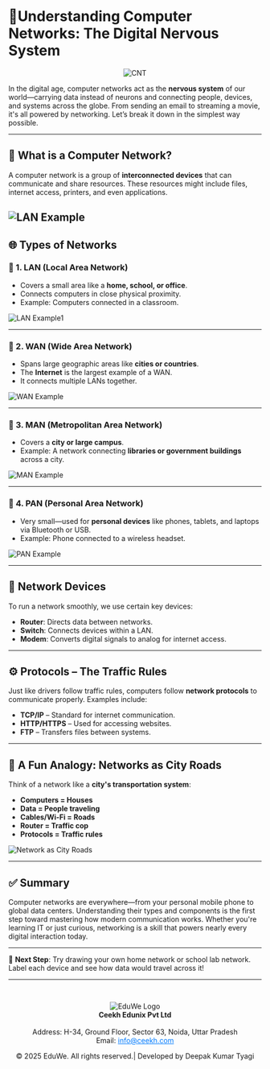 # 🧠**Understanding Computer Networks: The Digital Nervous System**

<div style="text-align: center; padding-top: 00px;">
  <img src="/media/blog87.png" alt="CNT" style="max-width: 150px; height: auto;"/>
</div>

In the digital age, computer networks act as the **nervous system** of our world—carrying data instead of neurons and connecting people, devices, and systems across the globe. From sending an email to streaming a movie, it's all powered by networking. Let’s break it down in the simplest way possible.

---

## 📡 What is a Computer Network?

A computer network is a group of **interconnected devices** that can communicate and share resources. These resources might include files, internet access, printers, and even applications.

![LAN Example](/media/blog81.png)
---

## 🌐 Types of Networks

### 🔹 1. LAN (Local Area Network)

- Covers a small area like a **home, school, or office**.
- Connects computers in close physical proximity.
- Example: Computers connected in a classroom.

![LAN Example1](/media/blog82.png)

---
### 🔹 2. WAN (Wide Area Network)

- Spans large geographic areas like **cities or countries**.
- The **Internet** is the largest example of a WAN.
- It connects multiple LANs together.

![WAN Example](/media/blog83.png)

---

### 🔹 3. MAN (Metropolitan Area Network)

- Covers a **city or large campus**.
- Example: A network connecting **libraries or government buildings** across a city.

![MAN Example](/media/blog84.png)

---

### 🔹 4. PAN (Personal Area Network)

- Very small—used for **personal devices** like phones, tablets, and laptops via Bluetooth or USB.
- Example: Phone connected to a wireless headset.

![PAN Example](/media/blog85.png)

---

## 🚦 Network Devices

To run a network smoothly, we use certain key devices:

- **Router**: Directs data between networks.
- **Switch**: Connects devices within a LAN.
- **Modem**: Converts digital signals to analog for internet access.

---

## ⚙️ Protocols – The Traffic Rules

Just like drivers follow traffic rules, computers follow **network protocols** to communicate properly. Examples include:

- **TCP/IP** – Standard for internet communication.
- **HTTP/HTTPS** – Used for accessing websites.
- **FTP** – Transfers files between systems.

---

## 🤹 A Fun Analogy: Networks as City Roads

Think of a network like a **city's transportation system**:

- **Computers = Houses**  
- **Data = People traveling**  
- **Cables/Wi-Fi = Roads**  
- **Router = Traffic cop**  
- **Protocols = Traffic rules**  

![Network as City Roads](/media/blog86.png)

---

## ✅ Summary

Computer networks are everywhere—from your personal mobile phone to global data centers. Understanding their types and components is the first step toward mastering how modern communication works. Whether you're learning IT or just curious, networking is a skill that powers nearly every digital interaction today.

---

🧠 **Next Step**: Try drawing your own home network or school lab network. Label each device and see how data would travel across it!

---
<div style="text-align: center; padding-top: 30px;">
  <img src="/media/logo.png" alt="EduWe Logo" style="max-width: 150px; height: auto;"/>
  
  <center><strong>Ceekh Edunix Pvt Ltd</strong></center><br>
    Address: H-34, Ground Floor, Sector 63, Noida, Uttar Pradesh<br>
    Email: <a href="mailto:info@ceekh.com" style="color: #007bff;">info@ceekh.com</a>
  </p>
  <p style="font-size: 14px; color: #555;"><center>© 2025 EduWe. All rights reserved.| Developed by Deepak Kumar Tyagi </center></p>
</div>